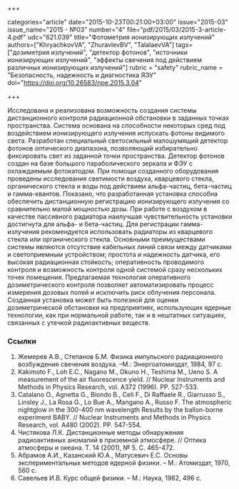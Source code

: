 +++

categories="article"
date="2015-10-23T00:21:00+03:00"
issue="2015-03"
issue_name="2015 - №03"
number="4"
file="pdf/2015/03/2015-3-article-4.pdf"
udc="621.039"
title="Фотометрия ионизирующих излучений"
authors=["KhryachkovVA", "ZhuravlevBV", "TalalaevVA"]
tags=["дозиметрия излучений", "детектор фотонов", "источники ионизирующих излучений", "эффекты свечения под действием различных ионизирующих излучений"]
rubric = "safety"
rubric_name = "Безопасность, надежность и диагностика ЯЭУ"
doi="https://doi.org/10.26583/npe.2015.3.04"

+++

Исследована и реализована возможность создания системы дистанционного контроля радиационной обстановки в заданных точках пространства. Система основана на способности некоторых сред под воздействием ионизирующего излучения испускать фотоны видимого света. Разработан специальный светосильный малошумящий детектор фотонов оптического диапазона, позволяющий избирательно фиксировать свет из заданной точки пространства. Детектор фотонов создан на базе большого параболического зеркала и ФЭУ с охлаждаемым фотокатодом. При помощи созданного оборудования проведены исследования светимости воздуха, кварцевого стекла, органического стекла и воды под действием альфа-частиц, бета-частиц и гамма-квантов. Показано, что разработанная установка способна обеспечить дистанционную регистрацию ионизирующего излучения со сравнительно малой мощностью дозы. При работе с воздухом в качестве пассивного радиатора наилучшая чувствительность установки достигнута для альфа- и бета-частиц. Для регистрации гамма-излучения рекомендуется использовать радиаторы из кварцевого стекла или органического стекла. Основными преимуществами системы являются отсутствие кабельных линий связи между датчиками и светоприемным устройством; простота и надежность датчика, его высокая радиационная стойкость; оперативность проводимого контроля и возможность контроля одной системой сразу нескольких точек помещения. Предлагаемая технология оперативного дозиметрического контроля позволяет автоматизировать процесс измерения дозовых полей и исключить риск облучения персонала. Созданная установка может быть полезной для оценки дозиметрической обстановки на предприятиях, использующих ядерные технологии, как при нормальной работе, так и в нештатных ситуациях, связанных с утечкой радиоактивных веществ.

### Ссылки

1. Жемерев А.В., Степанов Б.М. Физика импульсного радиационного возбуждения свечения воздуха. –М.: Энергоатомиздат, 1984, 97 с.
2. Kakimoto F., Loh E.C., Nagano M., Okuno H., Teshima M., Ueno S. A measurement of the air fluorescence yield. // Nuclear Instruments and Methods in Physics Research, vol. A372 (1996). PP. 527-533.
3. Catalano O., Agnetta G., Biondo B., Celi F., Di Raffaele R., Giarrusso S., Linsley J., La Rosa G., Lo Bue A., Mangano A., Russo F. The atmospheric nightglow in the 300-400 nm wavelength Results by the ballon-borne experiment BABY. // Nuclear Instruments and Methods in Physics Research, vol. A480 (2002). PP. 547-554.
4. Чистякова Л.К. Дистанционные методы обнаружения радиоактивных аномалий в приземной атмосфере. // Оптика атмосферы и океана. Т. 14 (2001), № 5. С. 465-472.
5. Абрамов А.И., Казанский Ю.А., Матусевич Е.С. Основы экспериментальных методов ядерной физики. – М.: Атомиздат, 1970, 560 с.
6. Савельев И.В. Курс общей физики. – М.: Наука, 1982, 496 c.